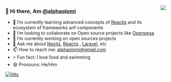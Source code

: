 <p align="right">
<img src="https://github-readme-stats.vercel.app/api?username=alphaolomi&show_icons=true&hide_border=true" align="right"></p>




### 👋 Hi there, Am [@alphaolomi](https://twitter.com/alphaolomi)

- 🌱 I’m currently learning advanced concepts of [Reactjs](https://reactjs.org/) and its ecosystem of frameworks anf components
- 👯 I’m looking to collaborate on Open source projects like [Openpesa](http://github.com/openpesa/)
- 🔭 I’m currently working on open sources projects
- 💬 Ask me about [Nextjs](https://nextjs.org/), [Reactjs](https://reactjs.org/) ,  [Laravel](https://laravel.com/), etc
- 📫 How to reach me: [alphaolomi@gmail.com](mailto:alphaolomi@gmail.com)
- ⚡ Fun fact: I love food and swimming  
- 😄 Pronouns: He/Him


<!-- - 🤔 I’m looking for help with  -->


[![Hits](https://hits.seeyoufarm.com/api/count/incr/badge.svg?url=https%3A%2F%2Fgithub.com%2Falphaolomi%2Falphalomi&count_bg=%2379C83D&title_bg=%23555555&icon=codeigniter.svg&icon_color=%23E7E7E7&title=hits%2C+why+not+🤫&edge_flat=true)](https://hits.seeyoufarm.com)
